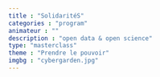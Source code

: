 ```yaml
---
title : "SolidaritéS"
categories : "program"
animateur : ""
description : "open data & open science"
type: "masterclass"
theme : "Prendre le pouvoir"
imgbg : "cybergarden.jpg"
---
```

